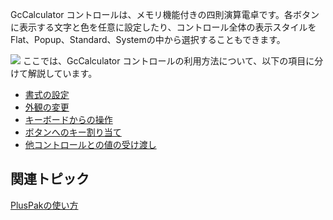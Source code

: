 GcCalculator コントロールは、メモリ機能付きの四則演算電卓です。各ボタンに表示する文字と色を任意に設定したり、コントロール全体の表示スタイルをFlat、Popup、Standard、Systemの中から選択することもできます。

![](/DOCUMENT_SITE_LINK_PREFIX_HERE/document-site-files/images/06fadbb1-c461-433a-b385-ae4966e56069/images/gccalculator.png)
ここでは、GcCalculator コントロールの利用方法について、以下の項目に分けて解説しています。

* [書式の設定](gcdocsite__documentlink?toc-item-id=4348356e-9217-4cde-8f63-8913552eb24c)
* [外観の変更](gcdocsite__documentlink?toc-item-id=9e0f8245-9dce-4b8a-94c2-15fa3811a763)
* [キーボードからの操作](gcdocsite__documentlink?toc-item-id=884638ab-c590-4ee1-9c1d-a4e00437ac49)
* [ボタンへのキー割り当て](gcdocsite__documentlink?toc-item-id=0aaf6328-034b-435c-9ee6-3a4523f1923f)
* [他コントロールとの値の受け渡し](gcdocsite__documentlink?toc-item-id=1dbfce79-cd93-4b04-adae-661e9f1e831f)

## 関連トピック

[PlusPakの使い方](gcdocsite__documentlink?toc-item-id=f660d5eb-01cf-4c16-8edb-cac373cd0651)
